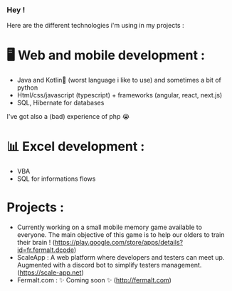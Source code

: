 ### Hey !

Here are the different technologies i'm using in my projects :

# 🖥️ Web and mobile development :
- Java and Kotlin💛 (worst language i like to use) and sometimes a bit of python
- Html/css/javascript (typescript) + frameworks (angular, react, next.js)
- SQL, Hibernate for databases

I've got also a (bad) experience of php 😭

# 📊 Excel development :
- VBA
- SQL for informations flows


# Projects :
- Currently working on a small mobile memory game available to everyone. The main objective of this game is to help our olders to train their brain ! (https://play.google.com/store/apps/details?id=fr.fermalt.dcode)
- ScaleApp : A web platform where developers and testers can meet up. Augmented with a discord bot to simplify testers management. (https://scale-app.net)
- Fermalt.com : ✨ Coming soon ✨ (http://fermalt.com)
